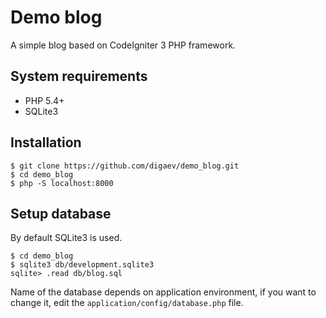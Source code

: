 Demo blog
=========

A simple blog based on CodeIgniter 3 PHP framework.

System requirements
-------------------

* PHP 5.4+
* SQLite3

Installation
------------

    $ git clone https://github.com/digaev/demo_blog.git
    $ cd demo_blog
    $ php -S localhost:8000

Setup database
--------------

By default SQLite3 is used.

    $ cd demo_blog
    $ sqlite3 db/development.sqlite3
    sqlite> .read db/blog.sql

Name of the database depends on application environment, if you want to change it, edit the `application/config/database.php` file.
